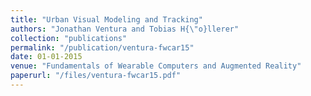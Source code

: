 ```yaml
---
title: "Urban Visual Modeling and Tracking"
authors: "Jonathan Ventura and Tobias H{\"o}llerer"
collection: "publications"
permalink: "/publication/ventura-fwcar15"
date: 01-01-2015
venue: "Fundamentals of Wearable Computers and Augmented Reality"
paperurl: "/files/ventura-fwcar15.pdf"
---
```

